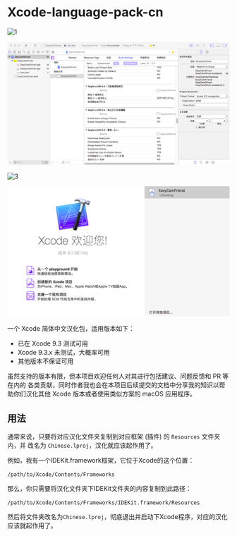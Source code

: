 # Xcode-language-pack-cn

![1](./pics/1.jpg)

![2](./pics/2.png)



![3](./pics/3.jpg)



![4](./pics/4.png)



一个 Xcode 简体中文汉化包，适用版本如下：

- 已在 Xcode 9.3 测试可用
- Xcode 9.3.x 未测试，大概率可用
- 其他版本不保证可用

虽然支持的版本有限，但本项目欢迎任何人对其进行包括建议、问题反馈和 PR 等在内的
各类贡献，同时作者我也会在本项目后续提交的文档中分享我的知识以帮助你们汉化其他
Xcode 版本或者使用类似方案的 macOS 应用程序。

## 用法

通常来说，只要将对应汉化文件夹复制到对应框架 (插件) 的 `Resources` 文件夹内，并
改名为 `Chinese.lproj`，汉化就应该起作用了。

例如，我有一个IDEKit.framework框架，它位于Xcode的这个位置：

```
/path/to/Xcode/Contents/Frameworks
```

那么，你只需要将汉化文件夹下IDEKit文件夹的内容复制到此路径：

```
/path/to/Xcode/Contents/Frameworks/IDEKit.framework/Resources
```

然后将文件夹改名为`Chinese.lproj`，彻底退出并启动下Xcode程序，对应的汉化应该就起作用了。

